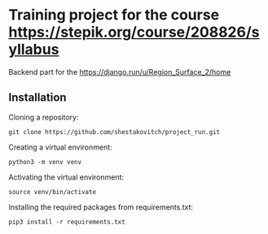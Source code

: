 # Training project for the course https://stepik.org/course/208826/syllabus
  Backend part for the https://django.run/u/Region_Surface_2/home

## Installation

Cloning a repository:

```git clone https://github.com/shestakovitch/project_run.git```

Creating a virtual environment:

```python3 -m venv venv```


Activating the virtual environment:

```source venv/bin/activate```

Installing the required packages from requirements.txt﻿:

```pip3 install -r requirements.txt```

